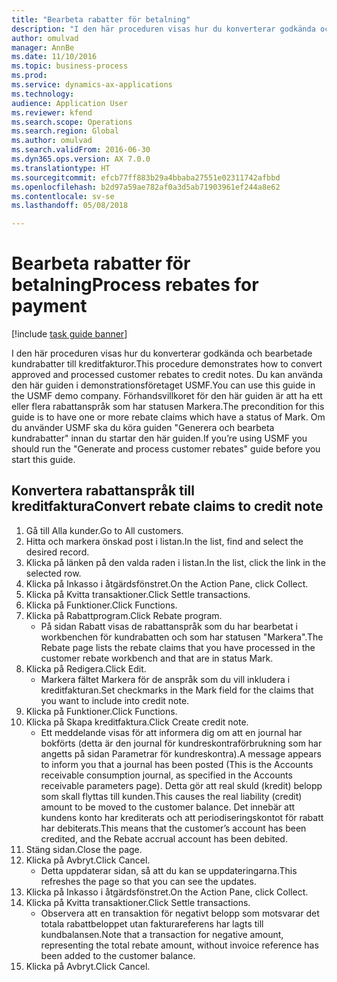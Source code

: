 ```yaml
--- 
title: "Bearbeta rabatter för betalning"
description: "I den här proceduren visas hur du konverterar godkända och bearbetade kundrabatter till kreditfakturor."
author: omulvad
manager: AnnBe
ms.date: 11/10/2016
ms.topic: business-process
ms.prod: 
ms.service: dynamics-ax-applications
ms.technology: 
audience: Application User
ms.reviewer: kfend
ms.search.scope: Operations
ms.search.region: Global
ms.author: omulvad
ms.search.validFrom: 2016-06-30
ms.dyn365.ops.version: AX 7.0.0
ms.translationtype: HT
ms.sourcegitcommit: efcb77ff883b29a4bbaba27551e02311742afbbd
ms.openlocfilehash: b2d97a59ae782af0a3d5ab71903961ef244a8e62
ms.contentlocale: sv-se
ms.lasthandoff: 05/08/2018

---
```

# <a name="process-rebates-for-payment"></a><span data-ttu-id="574a8-103">Bearbeta rabatter för betalning</span><span class="sxs-lookup"><span data-stu-id="574a8-103">Process rebates for payment</span></span>

[!include [task guide banner](../../includes/task-guide-banner.md)]

<span data-ttu-id="574a8-104">I den här proceduren visas hur du konverterar godkända och bearbetade kundrabatter till kreditfakturor.</span><span class="sxs-lookup"><span data-stu-id="574a8-104">This procedure demonstrates how to convert approved and processed customer rebates to credit notes.</span></span> <span data-ttu-id="574a8-105">Du kan använda den här guiden i demonstrationsföretaget USMF.</span><span class="sxs-lookup"><span data-stu-id="574a8-105">You can use this guide in the USMF demo company.</span></span> <span data-ttu-id="574a8-106">Förhandsvillkoret för den här guiden är att ha ett eller flera rabattanspråk som har statusen Markera.</span><span class="sxs-lookup"><span data-stu-id="574a8-106">The precondition for this guide is to have one or more rebate claims which have a status of Mark.</span></span> <span data-ttu-id="574a8-107">Om du använder USMF ska du köra guiden "Generera och bearbeta kundrabatter" innan du startar den här guiden.</span><span class="sxs-lookup"><span data-stu-id="574a8-107">If you’re using USMF you should run the "Generate and process customer rebates" guide before you start this guide.</span></span>


## <a name="convert-rebate-claims-to-credit-note"></a><span data-ttu-id="574a8-108">Konvertera rabattanspråk till kreditfaktura</span><span class="sxs-lookup"><span data-stu-id="574a8-108">Convert rebate claims to credit note</span></span>
1. <span data-ttu-id="574a8-109">Gå till Alla kunder.</span><span class="sxs-lookup"><span data-stu-id="574a8-109">Go to All customers.</span></span>
2. <span data-ttu-id="574a8-110">Hitta och markera önskad post i listan.</span><span class="sxs-lookup"><span data-stu-id="574a8-110">In the list, find and select the desired record.</span></span>
3. <span data-ttu-id="574a8-111">Klicka på länken på den valda raden i listan.</span><span class="sxs-lookup"><span data-stu-id="574a8-111">In the list, click the link in the selected row.</span></span>
4. <span data-ttu-id="574a8-112">Klicka på Inkasso i åtgärdsfönstret.</span><span class="sxs-lookup"><span data-stu-id="574a8-112">On the Action Pane, click Collect.</span></span>
5. <span data-ttu-id="574a8-113">Klicka på Kvitta transaktioner.</span><span class="sxs-lookup"><span data-stu-id="574a8-113">Click Settle transactions.</span></span>
6. <span data-ttu-id="574a8-114">Klicka på Funktioner.</span><span class="sxs-lookup"><span data-stu-id="574a8-114">Click Functions.</span></span>
7. <span data-ttu-id="574a8-115">Klicka på Rabattprogram.</span><span class="sxs-lookup"><span data-stu-id="574a8-115">Click Rebate program.</span></span>
    * <span data-ttu-id="574a8-116">På sidan Rabatt visas de rabattanspråk som du har bearbetat i workbenchen för kundrabatten och som har statusen "Markera".</span><span class="sxs-lookup"><span data-stu-id="574a8-116">The Rebate page lists the rebate claims that you have processed in the customer rebate workbench and that are in status Mark.</span></span>    
8. <span data-ttu-id="574a8-117">Klicka på Redigera.</span><span class="sxs-lookup"><span data-stu-id="574a8-117">Click Edit.</span></span>
    * <span data-ttu-id="574a8-118">Markera fältet Markera för de anspråk som du vill inkludera i kreditfakturan.</span><span class="sxs-lookup"><span data-stu-id="574a8-118">Set checkmarks in the Mark field for the claims that you want to include into credit note.</span></span>   
9. <span data-ttu-id="574a8-119">Klicka på Funktioner.</span><span class="sxs-lookup"><span data-stu-id="574a8-119">Click Functions.</span></span>
10. <span data-ttu-id="574a8-120">Klicka på Skapa kreditfaktura.</span><span class="sxs-lookup"><span data-stu-id="574a8-120">Click Create credit note.</span></span>
    * <span data-ttu-id="574a8-121">Ett meddelande visas för att informera dig om att en journal har bokförts (detta är den journal för kundreskontraförbrukning som har angetts på sidan Parametrar för kundreskontra).</span><span class="sxs-lookup"><span data-stu-id="574a8-121">A message appears to inform you that a journal has been posted (This is the Accounts receivable consumption journal, as specified in the Accounts receivable parameters page).</span></span> <span data-ttu-id="574a8-122">Detta gör att real skuld (kredit) belopp som skall flyttas till kunden.</span><span class="sxs-lookup"><span data-stu-id="574a8-122">This causes the real liability (credit) amount to be moved to the customer balance.</span></span> <span data-ttu-id="574a8-123">Det innebär att kundens konto har krediterats och att periodiseringskontot för rabatt har debiterats.</span><span class="sxs-lookup"><span data-stu-id="574a8-123">This means that the customer’s account has been credited, and the Rebate accrual account has been debited.</span></span>  
11. <span data-ttu-id="574a8-124">Stäng sidan.</span><span class="sxs-lookup"><span data-stu-id="574a8-124">Close the page.</span></span>
12. <span data-ttu-id="574a8-125">Klicka på Avbryt.</span><span class="sxs-lookup"><span data-stu-id="574a8-125">Click Cancel.</span></span>
    * <span data-ttu-id="574a8-126">Detta uppdaterar sidan, så att du kan se uppdateringarna.</span><span class="sxs-lookup"><span data-stu-id="574a8-126">This refreshes the page so that you can see the updates.</span></span>  
13. <span data-ttu-id="574a8-127">Klicka på Inkasso i åtgärdsfönstret.</span><span class="sxs-lookup"><span data-stu-id="574a8-127">On the Action Pane, click Collect.</span></span>
14. <span data-ttu-id="574a8-128">Klicka på Kvitta transaktioner.</span><span class="sxs-lookup"><span data-stu-id="574a8-128">Click Settle transactions.</span></span>
    * <span data-ttu-id="574a8-129">Observera att en transaktion för negativt belopp som motsvarar det totala rabattbeloppet utan fakturareferens har lagts till kundbalansen.</span><span class="sxs-lookup"><span data-stu-id="574a8-129">Note that a transaction for negative amount, representing the total rebate amount, without invoice reference has been added to the customer balance.</span></span>   
15. <span data-ttu-id="574a8-130">Klicka på Avbryt.</span><span class="sxs-lookup"><span data-stu-id="574a8-130">Click Cancel.</span></span>


